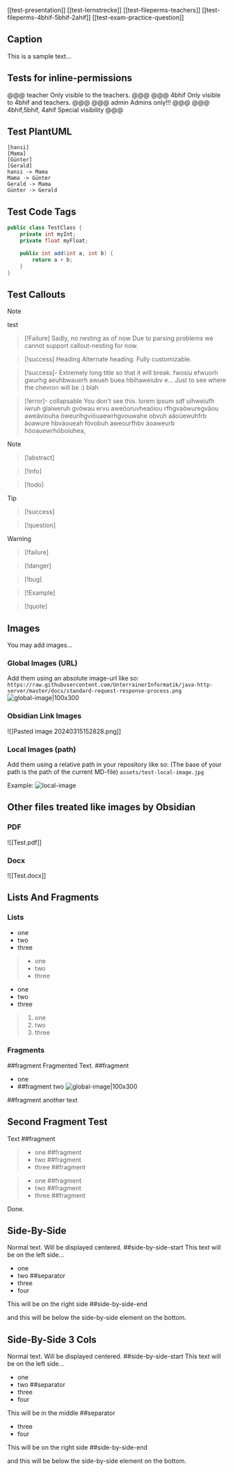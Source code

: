 [[test-presentation]]
[[test-lernstrecke]]
[[test-fileperms-teachers]]
[[test-fileperms-4bhif-5bhif-2ahif]]
[[test-exam-practice-question]]
## Caption
This is a sample text...

## Tests for inline-permissions
@@@ teacher
Only visible to the teachers.
@@@
@@@ 4bhif
Only visible to 4bhif and teachers.
@@@
@@@ admin
Admins only!!!
@@@
@@@ 4bhif,5bhif, 4ahif
Special visibility
@@@

## Test PlantUML
```plantuml
[hansi]
[Mama]
[Günter]
[Gerald]
hansi -> Mama
Mama -> Günter
Gerald -> Mama
Günter -> Gerald
```

## Test Code Tags
```java
public class TestClass {
	private int myInt;
	private float myFloat;

	public int add(int a, int b) {
		return a + b;
	}
}
```

## Test Callouts
> [!Note]
> test

>[!Failure]  Sadly, no nesting as of now
>Due to parsing problems we cannot support callout-nesting for now.

>[!success] Heading
>Alternate heading.
>Fully customizable.

>[!success]- Extremely long title so that it will break. fwosiu efwuorh gwurhg aeuhbwauerh awueh buea hbihaweiubv e... Just to see where the chevron will be :)
>blah
>

>[!error]- collapsable
>You don't see this. lorem ipsum sdf uihweiufh iwruh glaiweruh gvöwau ervu aweöoruvheaöiou rfhgvaöwuregväou aweäviouha öweurihgviöuaewrhgvouwahe obvuh aäoüewuhfrb äoawure hbväoueah fövobuh aweourfhbv äoaweurb höoauewrhöboiuhea,

>[!note]

>[!abstract]

>[!info]

>[!todo]

>[!tip]

>[!success]

>[!question]

>[!warning]

>[!failure]

>[!danger]

>[!bug]

>[!Example]

>[!quote]

## Images
You may add images...
### Global Images (URL)
Add them using an absolute image-url like so:
`https://raw.githubusercontent.com/UnterrainerInformatik/java-http-server/master/docs/standard-request-response-process.png`
![global-image|100x300](https://raw.githubusercontent.com/UnterrainerInformatik/java-http-server/master/docs/standard-request-response-process.png) 

### Obsidian Link Images
![[Pasted image 20240315152828.png]]
### Local Images (path)
Add them using a relative path in your repository like so:
(The base of your path is the path of the current MD-file)
`assets/test-local-image.jpg`

Example:
![local-image](/md/assets/test-local-image.jpg)
## Other files treated like images by Obsidian
### PDF
![[Test.pdf]]
### Docx
![[Test.docx]]
## Lists And Fragments
### Lists
- one
- two
- three

>+ one
>+ two
>+ three

* one
* two
* three

>1. one
>2. two
>3. three
### Fragments
##fragment
Fragmented Text.
##fragment 
- one
- ##fragment two
![global-image|100x300](https://raw.githubusercontent.com/UnterrainerInformatik/java-http-server/master/docs/standard-request-response-process.png) 

##fragment 
another text

## Second Fragment Test
Text
##fragment 
>- one ##fragment 
>- two ##fragment 
>- three ##fragment 

>+ one ##fragment 
>+ two ##fragment
>+ three ##fragment

Done.
## Side-By-Side
Normal text. Will be displayed centered.
##side-by-side-start
This text will be on the left side...
- one
- two
##separator
- three
- four

This will be on the right side
##side-by-side-end

and this will be below the side-by-side element on the bottom.
## Side-By-Side 3 Cols
Normal text. Will be displayed centered.
##side-by-side-start
This text will be on the left side...
- one
- two
##separator
- three
- four

This will be in the middle
##separator
- three
- four

This will be on the right side
##side-by-side-end

and this will be below the side-by-side element on the bottom.